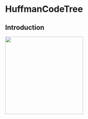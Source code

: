# HuffmanCodeTree

## Introduction 

<img src = "https://github.com/juunjii/HuffmanCodeTree/assets/83564748/eafa3b13-5bdb-4a07-b5ac-cbbd3da7f1c1" width= "250"  height = "250">
